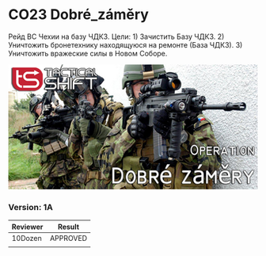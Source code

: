 ﻿# CO23 Dobré_záměry
Рейд ВС Чехии на базу ЧДКЗ. Цели: 1) Зачистить Базу ЧДКЗ. 2) Уничтожить бронетехнику находящуюся на ремонте (База ЧДКЗ). 3) Уничтожить вражеские силы в Новом Соборе.

<img src='https://raw.githubusercontent.com/rempopo/CO23_Dobre_zamery.chernarus/master/overview.jpg' />	

### Version: 1A


| Reviewer | Result |
| ------------ | ------------- |
| 10Dozen | APPROVED |
|  |  |
